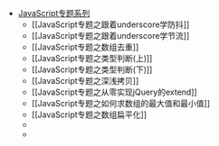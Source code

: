 - [JavaScript专题系列](https://github.com/mqyqingfeng/Blog)
	- [[JavaScript专题之跟着underscore学防抖]]
	- [[JavaScript专题之跟着underscore学节流]]
	- [[JavaScript专题之数组去重]]
	- [[JavaScript专题之类型判断(上)]]
	- [[JavaScript专题之类型判断(下)]]
	- [[JavaScript专题之深浅拷贝]]
	- [[JavaScript专题之从零实现jQuery的extend]]
	- [[JavaScript专题之如何求数组的最大值和最小值]]
	- [[JavaScript专题之数组扁平化]]
	-
	-